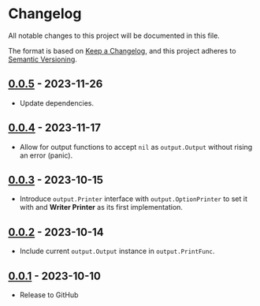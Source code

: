# Changelog

All notable changes to this project will be documented in this file.

The format is based on [Keep a Changelog](https://keepachangelog.com/en/1.0.0/),
and this project adheres to [Semantic Versioning](https://semver.org/spec/v2.0.0.html).

## [0.0.5] - 2023-11-26

* Update dependencies.

## [0.0.4] - 2023-11-17

* Allow for output functions to accept `nil` as `output.Output` without rising an error (panic).

## [0.0.3] - 2023-10-15

* Introduce `output.Printer` interface with `output.OptionPrinter` to set it with and **Writer Printer** as its first
  implementation.

## [0.0.2] - 2023-10-14

* Include current `output.Output` instance in `output.PrintFunc`.

## [0.0.1] - 2023-10-10

* Release to GitHub

[0.0.5]: https://github.com/SevenOfSpades/go-aggregated-output/releases/tag/v0.0.5
[0.0.4]: https://github.com/SevenOfSpades/go-aggregated-output/releases/tag/v0.0.4
[0.0.3]: https://github.com/SevenOfSpades/go-aggregated-output/releases/tag/v0.0.3
[0.0.2]: https://github.com/SevenOfSpades/go-aggregated-output/releases/tag/v0.0.2
[0.0.1]: https://github.com/SevenOfSpades/go-aggregated-output/releases/tag/v0.0.1